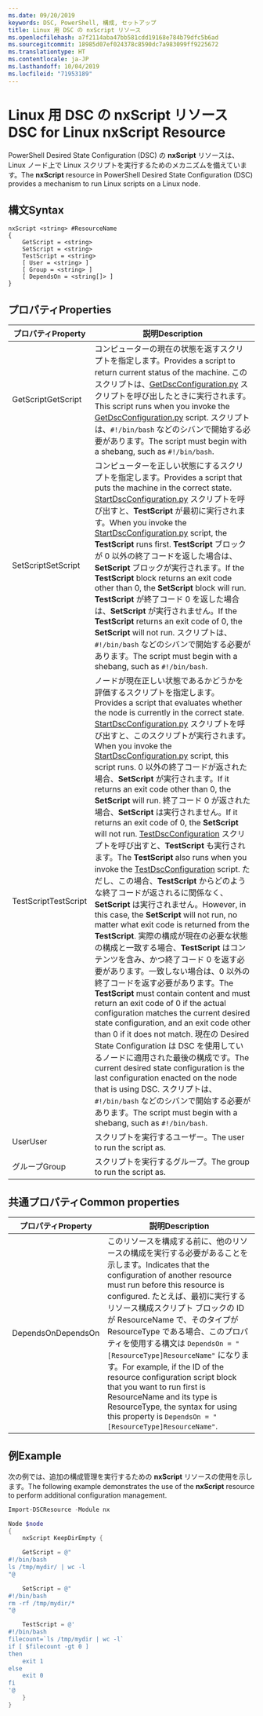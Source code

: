 ```yaml
---
ms.date: 09/20/2019
keywords: DSC, PowerShell, 構成, セットアップ
title: Linux 用 DSC の nxScript リソース
ms.openlocfilehash: a7f2114aba47bb581cdd19168e784b79dfc5b6ad
ms.sourcegitcommit: 18985d07ef024378c8590dc7a983099ff9225672
ms.translationtype: HT
ms.contentlocale: ja-JP
ms.lasthandoff: 10/04/2019
ms.locfileid: "71953189"
---
```

# <a name="dsc-for-linux-nxscript-resource"></a><span data-ttu-id="547f5-103">Linux 用 DSC の nxScript リソース</span><span class="sxs-lookup"><span data-stu-id="547f5-103">DSC for Linux nxScript Resource</span></span>

<span data-ttu-id="547f5-104">PowerShell Desired State Configuration (DSC) の **nxScript** リソースは、Linux ノード上で Linux スクリプトを実行するためのメカニズムを備えています。</span><span class="sxs-lookup"><span data-stu-id="547f5-104">The **nxScript** resource in PowerShell Desired State Configuration (DSC) provides a mechanism to run Linux scripts on a Linux node.</span></span>

## <a name="syntax"></a><span data-ttu-id="547f5-105">構文</span><span class="sxs-lookup"><span data-stu-id="547f5-105">Syntax</span></span>

```Syntax
nxScript <string> #ResourceName
{
    GetScript = <string>
    SetScript = <string>
    TestScript = <string>
    [ User = <string> ]
    [ Group = <string> ]
    [ DependsOn = <string[]> ]
}
```

## <a name="properties"></a><span data-ttu-id="547f5-106">プロパティ</span><span class="sxs-lookup"><span data-stu-id="547f5-106">Properties</span></span>

|<span data-ttu-id="547f5-107">プロパティ</span><span class="sxs-lookup"><span data-stu-id="547f5-107">Property</span></span> |<span data-ttu-id="547f5-108">説明</span><span class="sxs-lookup"><span data-stu-id="547f5-108">Description</span></span> |
|---|---|
|<span data-ttu-id="547f5-109">GetScript</span><span class="sxs-lookup"><span data-stu-id="547f5-109">GetScript</span></span> |<span data-ttu-id="547f5-110">コンピューターの現在の状態を返すスクリプトを指定します。</span><span class="sxs-lookup"><span data-stu-id="547f5-110">Provides a script to return current status of the machine.</span></span> <span data-ttu-id="547f5-111">このスクリプトは、[GetDscConfiguration.py](https://github.com/Microsoft/PowerShell-DSC-for-Linux#performing-dsc-operations-from-the-linux-computer) スクリプトを呼び出したときに実行されます。</span><span class="sxs-lookup"><span data-stu-id="547f5-111">This script runs when you invoke the [GetDscConfiguration.py](https://github.com/Microsoft/PowerShell-DSC-for-Linux#performing-dsc-operations-from-the-linux-computer) script.</span></span> <span data-ttu-id="547f5-112">スクリプトは、`#!/bin/bash` などのシバンで開始する必要があります。</span><span class="sxs-lookup"><span data-stu-id="547f5-112">The script must begin with a shebang, such as `#!/bin/bash`.</span></span> |
|<span data-ttu-id="547f5-113">SetScript</span><span class="sxs-lookup"><span data-stu-id="547f5-113">SetScript</span></span> |<span data-ttu-id="547f5-114">コンピューターを正しい状態にするスクリプトを指定します。</span><span class="sxs-lookup"><span data-stu-id="547f5-114">Provides a script that puts the machine in the correct state.</span></span> <span data-ttu-id="547f5-115">[StartDscConfiguration.py](https://github.com/Microsoft/PowerShell-DSC-for-Linux#performing-dsc-operations-from-the-linux-computer) スクリプトを呼び出すと、**TestScript** が最初に実行されます。</span><span class="sxs-lookup"><span data-stu-id="547f5-115">When you invoke the [StartDscConfiguration.py](https://github.com/Microsoft/PowerShell-DSC-for-Linux#performing-dsc-operations-from-the-linux-computer) script, the **TestScript** runs first.</span></span> <span data-ttu-id="547f5-116">**TestScript** ブロックが 0 以外の終了コードを返した場合は、**SetScript** ブロックが実行されます。</span><span class="sxs-lookup"><span data-stu-id="547f5-116">If the **TestScript** block returns an exit code other than 0, the **SetScript** block will run.</span></span> <span data-ttu-id="547f5-117">**TestScript** が終了コード 0 を返した場合は、**SetScript** が実行されません。</span><span class="sxs-lookup"><span data-stu-id="547f5-117">If the **TestScript** returns an exit code of 0, the **SetScript** will not run.</span></span> <span data-ttu-id="547f5-118">スクリプトは、`#!/bin/bash` などのシバンで開始する必要があります。</span><span class="sxs-lookup"><span data-stu-id="547f5-118">The script must begin with a shebang, such as `#!/bin/bash`.</span></span> |
|<span data-ttu-id="547f5-119">TestScript</span><span class="sxs-lookup"><span data-stu-id="547f5-119">TestScript</span></span> |<span data-ttu-id="547f5-120">ノードが現在正しい状態であるかどうかを評価するスクリプトを指定します。</span><span class="sxs-lookup"><span data-stu-id="547f5-120">Provides a script that evaluates whether the node is currently in the correct state.</span></span> <span data-ttu-id="547f5-121">[StartDscConfiguration.py](https://github.com/Microsoft/PowerShell-DSC-for-Linux#performing-dsc-operations-from-the-linux-computer) スクリプトを呼び出すと、このスクリプトが実行されます。</span><span class="sxs-lookup"><span data-stu-id="547f5-121">When you invoke the [StartDscConfiguration.py](https://github.com/Microsoft/PowerShell-DSC-for-Linux#performing-dsc-operations-from-the-linux-computer) script, this script runs.</span></span> <span data-ttu-id="547f5-122">0 以外の終了コードが返された場合、**SetScript** が実行されます。</span><span class="sxs-lookup"><span data-stu-id="547f5-122">If it returns an exit code other than 0, the **SetScript** will run.</span></span> <span data-ttu-id="547f5-123">終了コード 0 が返された場合、**SetScript** は実行されません。</span><span class="sxs-lookup"><span data-stu-id="547f5-123">If it returns an exit code of 0, the **SetScript** will not run.</span></span> <span data-ttu-id="547f5-124">[TestDscConfiguration](https://github.com/Microsoft/PowerShell-DSC-for-Linux#performing-dsc-operations-from-the-linux-computer) スクリプトを呼び出すと、**TestScript** も実行されます。</span><span class="sxs-lookup"><span data-stu-id="547f5-124">The **TestScript** also runs when you invoke the [TestDscConfiguration](https://github.com/Microsoft/PowerShell-DSC-for-Linux#performing-dsc-operations-from-the-linux-computer) script.</span></span> <span data-ttu-id="547f5-125">ただし、この場合、**TestScript** からどのような終了コードが返されるに関係なく、**SetScript** は実行されません。</span><span class="sxs-lookup"><span data-stu-id="547f5-125">However, in this case, the **SetScript** will not run, no matter what exit code is returned from the **TestScript**.</span></span> <span data-ttu-id="547f5-126">実際の構成が現在の必要な状態の構成と一致する場合、**TestScript** はコンテンツを含み、かつ終了コード 0 を返す必要があります。一致しない場合は、0 以外の終了コードを返す必要があります。</span><span class="sxs-lookup"><span data-stu-id="547f5-126">The **TestScript** must contain content and must return an exit code of 0 if the actual configuration matches the current desired state configuration, and an exit code other than 0 if it does not match.</span></span> <span data-ttu-id="547f5-127">現在の Desired State Configuration は DSC を使用しているノードに適用された最後の構成です。</span><span class="sxs-lookup"><span data-stu-id="547f5-127">The current desired state configuration is the last configuration enacted on the node that is using DSC.</span></span> <span data-ttu-id="547f5-128">スクリプトは、`#!/bin/bash` などのシバンで開始する必要があります。</span><span class="sxs-lookup"><span data-stu-id="547f5-128">The script must begin with a shebang, such as `#!/bin/bash`.</span></span> |
|<span data-ttu-id="547f5-129">User</span><span class="sxs-lookup"><span data-stu-id="547f5-129">User</span></span> |<span data-ttu-id="547f5-130">スクリプトを実行するユーザー。</span><span class="sxs-lookup"><span data-stu-id="547f5-130">The user to run the script as.</span></span> |
|<span data-ttu-id="547f5-131">グループ</span><span class="sxs-lookup"><span data-stu-id="547f5-131">Group</span></span> |<span data-ttu-id="547f5-132">スクリプトを実行するグループ。</span><span class="sxs-lookup"><span data-stu-id="547f5-132">The group to run the script as.</span></span> |

## <a name="common-properties"></a><span data-ttu-id="547f5-133">共通プロパティ</span><span class="sxs-lookup"><span data-stu-id="547f5-133">Common properties</span></span>

|<span data-ttu-id="547f5-134">プロパティ</span><span class="sxs-lookup"><span data-stu-id="547f5-134">Property</span></span> |<span data-ttu-id="547f5-135">説明</span><span class="sxs-lookup"><span data-stu-id="547f5-135">Description</span></span> |
|---|---|
|<span data-ttu-id="547f5-136">DependsOn</span><span class="sxs-lookup"><span data-stu-id="547f5-136">DependsOn</span></span> |<span data-ttu-id="547f5-137">このリソースを構成する前に、他のリソースの構成を実行する必要があることを示します。</span><span class="sxs-lookup"><span data-stu-id="547f5-137">Indicates that the configuration of another resource must run before this resource is configured.</span></span> <span data-ttu-id="547f5-138">たとえば、最初に実行するリソース構成スクリプト ブロックの ID が ResourceName で、そのタイプが ResourceType である場合、このプロパティを使用する構文は `DependsOn = "[ResourceType]ResourceName"` になります。</span><span class="sxs-lookup"><span data-stu-id="547f5-138">For example, if the ID of the resource configuration script block that you want to run first is ResourceName and its type is ResourceType, the syntax for using this property is `DependsOn = "[ResourceType]ResourceName"`.</span></span> |

## <a name="example"></a><span data-ttu-id="547f5-139">例</span><span class="sxs-lookup"><span data-stu-id="547f5-139">Example</span></span>

<span data-ttu-id="547f5-140">次の例では、追加の構成管理を実行するための **nxScript** リソースの使用を示します。</span><span class="sxs-lookup"><span data-stu-id="547f5-140">The following example demonstrates the use of the **nxScript** resource to perform additional configuration management.</span></span>

```powershell
Import-DSCResource -Module nx

Node $node
{
    nxScript KeepDirEmpty {

    GetScript = @"
#!/bin/bash
ls /tmp/mydir/ | wc -l
"@

    SetScript = @"
#!/bin/bash
rm -rf /tmp/mydir/*
"@

    TestScript = @'
#!/bin/bash
filecount=`ls /tmp/mydir | wc -l`
if [ $filecount -gt 0 ]
then
    exit 1
else
    exit 0
fi
'@
    }
}
```
